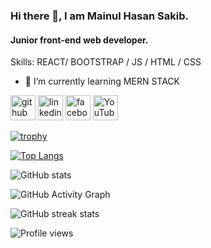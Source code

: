 ### Hi there 👋, I am Mainul Hasan Sakib.
#### Junior front-end web developer.

Skills:  REACT/ BOOTSTRAP / JS / HTML / CSS

- 🌱 I’m currently learning MERN STACK 


[<img src='https://cdn.jsdelivr.net/npm/simple-icons@3.0.1/icons/github.svg' alt='github' height='40'>](https://github.com/n202012mhsakib)  [<img src='https://cdn.jsdelivr.net/npm/simple-icons@3.0.1/icons/linkedin.svg' alt='linkedin' height='40'>](https://www.linkedin.com/in/https://www.linkedin.com/in/mainul-hasan-sakib-327b9221a/)  [<img src='https://cdn.jsdelivr.net/npm/simple-icons@3.0.1/icons/facebook.svg' alt='facebook' height='40'>](https://www.facebook.com/https://www.facebook.com/AncientMariner21)  [<img src='https://cdn.jsdelivr.net/npm/simple-icons@3.0.1/icons/youtube.svg' alt='YouTube' height='40'>](https://www.youtube.com/channel/https://www.youtube.com/channel/UCE0e7kBvqsWKqNIkjGMopqA/channels)  

[![trophy](https://github-profile-trophy.vercel.app/?username=n202012mhsakib)](https://github.com/ryo-ma/github-profile-trophy)

[![Top Langs](https://github-readme-stats.vercel.app/api/top-langs/?username=n202012mhsakib)](https://github.com/anuraghazra/github-readme-stats)

![GitHub stats](https://github-readme-stats.vercel.app/api?username=n202012mhsakib&show_icons=true)  

![GitHub Activity Graph](https://activity-graph.herokuapp.com/graph?username=n202012mhsakib)  

![GitHub streak stats](https://github-readme-streak-stats.herokuapp.com/?user=n202012mhsakib)  

![Profile views](https://gpvc.arturio.dev/n202012mhsakib)  






